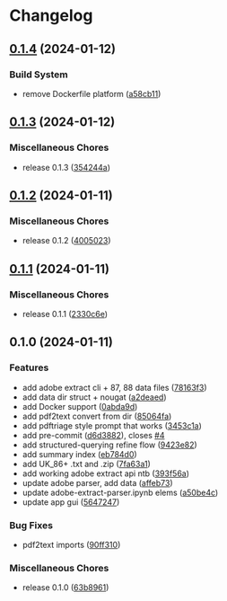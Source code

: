 # Changelog

## [0.1.4](https://github.com/dvdblk/hack4good-oecd/compare/v0.1.3...v0.1.4) (2024-01-12)


### Build System

* remove Dockerfile platform ([a58cb11](https://github.com/dvdblk/hack4good-oecd/commit/a58cb1102ccfc872a888284043b49c561d01e5f1))

## [0.1.3](https://github.com/dvdblk/hack4good-oecd/compare/v0.1.2...v0.1.3) (2024-01-12)


### Miscellaneous Chores

* release 0.1.3 ([354244a](https://github.com/dvdblk/hack4good-oecd/commit/354244a41d00f6a2fb86dcdd10d405021b655d96))

## [0.1.2](https://github.com/dvdblk/hack4good-oecd/compare/v0.1.1...v0.1.2) (2024-01-11)


### Miscellaneous Chores

* release 0.1.2 ([4005023](https://github.com/dvdblk/hack4good-oecd/commit/4005023f01fd66aaf0d22ce4cf654b2bc8633235))

## [0.1.1](https://github.com/dvdblk/hack4good-oecd/compare/v0.1.0...v0.1.1) (2024-01-11)


### Miscellaneous Chores

* release 0.1.1 ([2330c6e](https://github.com/dvdblk/hack4good-oecd/commit/2330c6e3b3209f79b22cff08311435d3eeaf54ae))

## 0.1.0 (2024-01-11)


### Features

* add adobe extract cli + 87, 88 data files ([78163f3](https://github.com/dvdblk/hack4good-oecd/commit/78163f33a5e9d541994655ac595958535758dcfc))
* add data dir struct + nougat ([a2deaed](https://github.com/dvdblk/hack4good-oecd/commit/a2deaedf172c08b7f758f4f5d01317a906d97396))
* add Docker support ([0abda9d](https://github.com/dvdblk/hack4good-oecd/commit/0abda9df9e3006daf8e05e9e212d1713672c7b45))
* add pdf2text convert from dir ([85064fa](https://github.com/dvdblk/hack4good-oecd/commit/85064fa5bd0bec0ca874a480ed21a61402d37c62))
* add pdftriage style prompt that works ([3453c1a](https://github.com/dvdblk/hack4good-oecd/commit/3453c1ab22acf04e5d1f4eb49f0c1f1ec63252cd))
* add pre-commit ([d6d3882](https://github.com/dvdblk/hack4good-oecd/commit/d6d38825f23fb53c501661400b337313b0a71278)), closes [#4](https://github.com/dvdblk/hack4good-oecd/issues/4)
* add structured-querying refine flow ([9423e82](https://github.com/dvdblk/hack4good-oecd/commit/9423e82e56abc69921ff0d391f2f8a76a230bf65))
* add summary index ([eb784d0](https://github.com/dvdblk/hack4good-oecd/commit/eb784d05e99bb1ab333362bf668040c18c45feda))
* add UK_86+ .txt and .zip ([7fa63a1](https://github.com/dvdblk/hack4good-oecd/commit/7fa63a19ff0ce915338bad2ab621de431248330a))
* add working adobe extract api ntb ([393f56a](https://github.com/dvdblk/hack4good-oecd/commit/393f56af6ccfc4a7cf5aa18ec8dc032362a45fd7))
* update adobe parser, add data ([affeb73](https://github.com/dvdblk/hack4good-oecd/commit/affeb736d718cf641d5986ffa2c98a0f53d99112))
* update adobe-extract-parser.ipynb elems ([a50be4c](https://github.com/dvdblk/hack4good-oecd/commit/a50be4cade0e238d193d8c8e4cdd9a5a9a366ff7))
* update app gui ([5647247](https://github.com/dvdblk/hack4good-oecd/commit/5647247c413caa3d07231f869c892ceaf0b0b2d9))


### Bug Fixes

* pdf2text imports ([90ff310](https://github.com/dvdblk/hack4good-oecd/commit/90ff310e0e15f559e4f2be14818b02ec56a243e5))


### Miscellaneous Chores

* release 0.1.0 ([63b8961](https://github.com/dvdblk/hack4good-oecd/commit/63b8961e558767ecafc5aee30c20f39d0ebd26c3))
